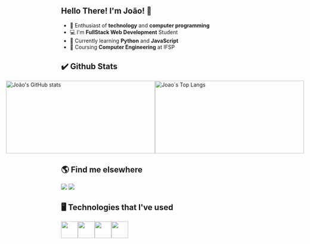 ## Hello There! I'm João! 👋

- 🚀 Enthusiast of **technology** and **computer programming**
- 💻 I'm **FullStack Web Development** Student
- 📖 Currently learning **Python** and **JavaScript**
- 📗 Coursing **Computer Engineering** at IFSP

## ✔️ Github Stats
<a href="https://github.com/joaopedropsilva" style="display: flex; justify-content: center;">
  <img src="https://github-readme-stats.vercel.app/api?username=joaopedropsilva&show_icons=true&theme=chartreuse-dark" alt="João's GitHub stats" width="400px" height="195px">
  <img src="https://github-readme-stats.vercel.app/api/top-langs/?username=joaopedropsilva&layout=compact&theme=chartreuse-dark" alt="Joao´s Top Langs" width="400px" height="195px"> 
</a>

## 🌎 Find me elsewhere
<div>
  <a href="https://www.linkedin.com/in/joaopedropsilva/" target="_blank"><img src="https://img.shields.io/badge/-LinkedIn-%230077B5?style=for-the-badge&logo=linkedin&logoColor=white" target="_blank"></a> 
  <a href = "mailto:contato.joaopsilva@gmail.com"><img src="https://img.shields.io/badge/-Gmail-c14438?style=for-the-badge&logo=gmail&logoColor=white" target="_blank"></a>
</div>

## 🖥️ Technologies that I've used
<div style="display: flex; justify-content: flex-start;">
  <img src="https://cdn.jsdelivr.net/gh/devicons/devicon/icons/python/python-original.svg" width="45px" height="45px"/>
  <img src="https://cdn.jsdelivr.net/gh/devicons/devicon/icons/javascript/javascript-original.svg" width="45px" height="45px"/>
  <img src="https://cdn.jsdelivr.net/gh/devicons/devicon/icons/html5/html5-original.svg" width="45px" height="45px"/>
  <img src="https://cdn.jsdelivr.net/gh/devicons/devicon/icons/css3/css3-original.svg" width="45px" height="45px"/>
  <img src="https://cdn.jsdelivr.net/gh/devicons/devicon/icons/c/c-original.svg" width="45px" height="45px/>
</div>
